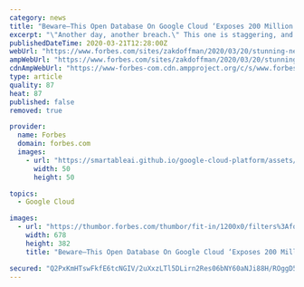 ```yaml
---
category: news
title: "Beware—This Open Database On Google Cloud ‘Exposes 200 Million Americans’: Are You At Risk?"
excerpt: "\"Another day, another breach.\" This one is staggering, and some of the details leaked are especially alarming."
publishedDateTime: 2020-03-21T12:28:00Z
webUrl: "https://www.forbes.com/sites/zakdoffman/2020/03/20/stunning-new-google-cloud-breach-hits-200-million-us-citizens-check-here-if-youre-now-at-risk/"
ampWebUrl: "https://www.forbes.com/sites/zakdoffman/2020/03/20/stunning-new-google-cloud-breach-hits-200-million-us-citizens-check-here-if-youre-now-at-risk/amp/"
cdnAmpWebUrl: "https://www-forbes-com.cdn.ampproject.org/c/s/www.forbes.com/sites/zakdoffman/2020/03/20/stunning-new-google-cloud-breach-hits-200-million-us-citizens-check-here-if-youre-now-at-risk/amp/"
type: article
quality: 87
heat: 87
published: false
removed: true

provider:
  name: Forbes
  domain: forbes.com
  images:
    - url: "https://smartableai.github.io/google-cloud-platform/assets/images/organizations/forbes.com-50x50.jpg"
      width: 50
      height: 50

topics:
  - Google Cloud

images:
  - url: "https://thumbor.forbes.com/thumbor/fit-in/1200x0/filters%3Aformat%28jpg%29/https%3A%2F%2Fspecials-images.forbesimg.com%2Fimageserve%2F5e75030b07adf00006dbb40f%2F0x0.jpg%3FcropX1%3D0%26cropX2%3D678%26cropY1%3D0%26cropY2%3D381"
    width: 678
    height: 382
    title: "Beware—This Open Database On Google Cloud ‘Exposes 200 Million Americans’: Are You At Risk?"

secured: "Q2PxKmHTswFkfE6tcNGIV/2uXxzLTl5DLirn2Res06bNY60aNJi88H/ROggD5Le+ova4DmqhA121ajTYX2NUNcdE8mIXJMmExS9cQtI8kyRrhUN8ILNIvdq/7PxALedgsy+9WaDx9BgiYJ8XfHrF5I1R639pq1I1x5DVwhlo7dS2EeoE46847mGu4VAMZuaLpTrRkmZznoexYjw7E3dnHPMQcoTTYUKbBZL8BpYzudjQ/6CUp/zGbZRHIJukF+CfFiodQ8yUIYFCr2C6dXUQSrk9YoM5Z2sO0JZ08B1u3SKUX1rWDE9fpBTz2Ti5ByltBhhfwDBS1hJH+k+mkqrVouPiqyKmIUQtXIQc2vJaoD9Rh19/uF3esD3llfHAWAFCJPiCC9InsJ5i4+tZJc7Ge+fQoSwUlEZqdyirC0VDEnjcMyCoEFFUU1cge8KltNz590HKUlvxkWBAA2A2eXtijFWWAkMKd/PimQRO7FMISOg=;MzK8HE414QcdM9mPNgwpfg=="
---
```


